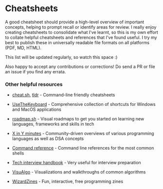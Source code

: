 # Cheatsheets
A good cheatsheet should provide a high-level overview of important concepts, helping to prompt recall or identify areas for review. I really enjoy creating cheatsheets to consolidate what I've learnt, so this is my own effort to collate helpful cheatsheets and references that I've found useful. I try my best to publish these in universally readable file formats on all platforms (PDF, MD, HTML).

This list will be updated regularly, so watch this space :)

Also happy to accept any contributions or corrections! Do send a PR or file an issue if you find any errata.

### Other helpful resources

- [cheat.sh](https://github.com/chubin/cheat.sh), [tldr](https://github.com/tldr-pages/tldr) - Command-line friendly cheatsheets

- [UseTheKeyboard](https://usethekeyboard.com/) - Comprehensive collection of shortcuts for Windows and MacOS applications

- [roadmap.sh](https://roadmap.sh/) - Visual roadmaps to get you started on learning new languages, frameworks and skills in tech

- [X in Y minutes](https://learnxinyminutes.com/) - Community-driven overviews of various programming languages as well as DSA concepts

- [Command reference](https://ss64.com/) - Command line references for the most common shells

- [Tech interview handbook](https://www.techinterviewhandbook.org/) - Very useful for interview preparation

- [VisuAlgo](https://visualgo.net/en) - Visualizations and walkthroughs of common algorithms

- [WizardZines](https://wizardzines.com/) - Fun, interactive, free programming zines
